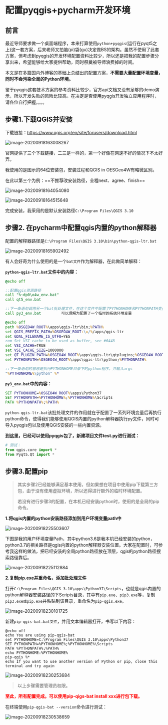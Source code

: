 



# 配置pyqgis+pycharm开发环境

## 前言

最近导师要求做一个桌面端程序，本来打算使用`python+pyqgis`(运行在pyqt5之上)这一套方案，后来老师又拍脑(pi)袋(gu)决定做BS的架构。虽然不使用了此套方案，但考虑到pyqgis的开发环境配置资料比较少，所以还是把我的配置步骤分享出来，希望能够给大家提供帮助，同时祭奠被导师浪费掉的时间。

本文是在多篇国内外博客的基础上总结出的配置方案，**不需要大量配置环境变量，同时不会污染全局的Python环境。**

鉴于pyqgis这套技术方案的参考资料比较少，官方api文档又没有足够的demo演示，所以开发失败的风险比较高。在决定是否使用pyqgis开发独立应用程序时，请各位自行把握。。。。

## 步骤1.下载QGIS并安装

下载链接：https://www.qgis.org/en/site/forusers/download.html

![image-20200918163008267](pyqgis+pycharm开发环境配置.assets/image-20200918163008267.png)



官网提供了三个下载链接，二三是一样的，第一个好像在网速不好的情况下不太好弄。

我使用的是图示的64位安装包，安装过程和QGIS in OESGeo4W有略微区别。

在此以第三个为例：==不推荐改安装路径，全程next、agree、finish==

![image-20200918164054080](pyqgis+pycharm开发环境配置.assets/image-20200918164054080.png)



![image-20200918164515648](pyqgis+pycharm开发环境配置.assets/image-20200918164515648.png)

完成安装，我采用的是默认安装路径`C:\Program Files\QGIS 3.10`



## 步骤2. 在pycharm中配置qgis内置的python解释器

配置的解释器路径是`C:\Program Files\QGIS 3.10\bin\python-qgis-ltr.bat`

![image-20200918165902492](pyqgis+pycharm开发环境配置.assets/image-20200918165902492.png)



有人会好奇为什么使用的是一个`bat文件`作为解释器，在此做简单解释：

**`python-qgis-ltr.bat`文件中的内容：**

```cmd
@echo off

::配置qgis资源路径
call "%~dp0\o4w_env.bat"
call qt5_env.bat

::下一条语句调用另一个bat批处理文件，在这个文件中配置了PYTHONHOME和PYTHONPATH变量
call py3_env.bat         可以理解为配置了一个临时的系统环境变量

@echo off
path %OSGEO4W_ROOT%\apps\qgis-ltr\bin;%PATH%
set QGIS_PREFIX_PATH=%OSGEO4W_ROOT:\=/%/apps/qgis-ltr
set GDAL_FILENAME_IS_UTF8=YES
rem Set VSI cache to be used as buffer, see #6448
set VSI_CACHE=TRUE
set VSI_CACHE_SIZE=1000000
set QT_PLUGIN_PATH=%OSGEO4W_ROOT%\apps\qgis-ltr\qtplugins;%OSGEO4W_ROOT%\apps\qt5\plugins
set PYTHONPATH=%OSGEO4W_ROOT%\apps\qgis-ltr\python;%PYTHONPATH%

::下一条语句的意思是执行PYTHONHOME目录下的python程序，并输入args
"%PYTHONHOME%\python" %* 
```



**`py3_env.bat`中的内容：**

```cmd
SET PYTHONHOME=%OSGEO4W_ROOT%\apps\Python37
SET PYTHONPATH=%PYTHONHOME%;%PYTHONHOME%\Scripts
PATH %PYTHONPATH%;%PATH%
```



`python-qgis-ltr.bat`该批处理文件的作用就在于配置了一系列环境变量后再执行python命令，使得我们能够使用QGIS内置的python解释器执行py文件，同时可导入pyqgis包以及使用QGIS安装的一些内置资源。



**到这里，已经可以使用pyqgis包了，新建项目文件test.py进行测试：**

```python
# 测试：
from qgis.core import *
from Pyqt5.Qt import *
```



## 步骤3.配置pip

> 其实步骤2已经能够满足基本使用，但如果想在项目中使用pip下载第三方包，由于没有使用虚拟环境，所以还得进行额外的临时环境配置。
>
> 若没有进行步骤3的配置，在本机已经安装python时，使用的是全局的pip命令。



**1.将qgis内置的python安装路径添加到用户环境变量path中**

![image-20200918225503607](pyqgis+pycharm开发环境配置.assets/image-20200918225503607.png)

下图是我的用户环境变量Path，其中python3.6是我本机已经安装的python，python3.7的相关路径是qgis内置的python解释器安装位置。大家在配置时，可参考我这样的做法，把已经安装的全局python路径放在顶层，qgis的python路径搜索路径靠后。

![image-20200918225112884](pyqgis+pycharm开发环境配置.assets/image-20200918225112884.png) 



**2.复制pip.exe并重命名，添加批处理文件**

打开`C:\Program Files\QGIS 3.10\apps\Python37\Scripts`，也就是qgis内置的python解释器安装路径的下Scripts目录，其中有`pip.exe`、`pip3.exe`等，复制`pip3.exe或pip.exe`并粘贴到该目录，重命名为`pip-qgis.exe`。

![image-20200918230101725](pyqgis+pycharm开发环境配置.assets/image-20200918230101725.png)

新建`pip-qgis-bat.bat文件`，并用文本编辑器打开，书写以下内容：

```ba
@echo off
echo You are using pip-qgis-bat
set PYTHONHOME=C:\Program Files\QGIS 3.10\apps\Python37
SET PYTHONPATH=%PYTHONHOME%;%PYTHONHOME%\Scripts
PATH %PYTHONPATH%;%PATH%
echo PYTHONHOME:%PYTHONHOME%
pip-qgis %*
echo If you want to use another version of Python or pip, close this terminal and try again
```

![image-20200918230253684](pyqgis+pycharm开发环境配置.assets/image-20200918230253684.png) 

> 以上步骤需要管理员权限。



**<font color="red">至此，所有配置完成。可以使用pip-qigs-bat install xxx进行包下载。</font>**

在终端使用`pip-qgis-bat --version`命令进行测试：

![image-20200918230538659](pyqgis+pycharm开发环境配置.assets/image-20200918230538659.png)

